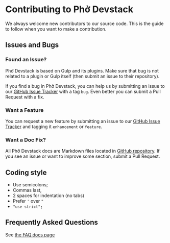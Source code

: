 # Contributing to Phở Devstack

We always welcome new contributors to our source code. This is the guide to follow when you want to make a contribution.

## Issues and Bugs

### Found an Issue?

Phở Devstack is based on Gulp and its plugins. Make sure that bug is not related to a plugin or Gulp itself (then submit an issue to their repository).

If you find a bug in Phở Devstack, you can help us by submitting an issue to our [GitHub Issue Tracker][issues] with a tag `bug`. Even better you can submit a Pull Request with a fix.

### Want a Feature

You can request a new feature by submitting an issue to our [GitHub Issue Tracker][issues] and tagging it `enhancement` or `feature`.

### Want a Doc Fix?

All Phở Devstack docs are Markdown files located in [GitHub repository][github]. If you see an issue or want to improve some section, submit a Pull Request.

## Coding style

* Use semicolons;
* Commas last,
* 2 spaces for indentation (no tabs)
* Prefer `'` over `"`
* `"use strict";`

## Frequently Asked Questions

See [the FAQ docs page](/docs/FAQ.md)

[github]: https://github.com/madebysource/pho-devstack/
[issues]: https://github.com/madebysource/pho-devstack/issues?state=open
